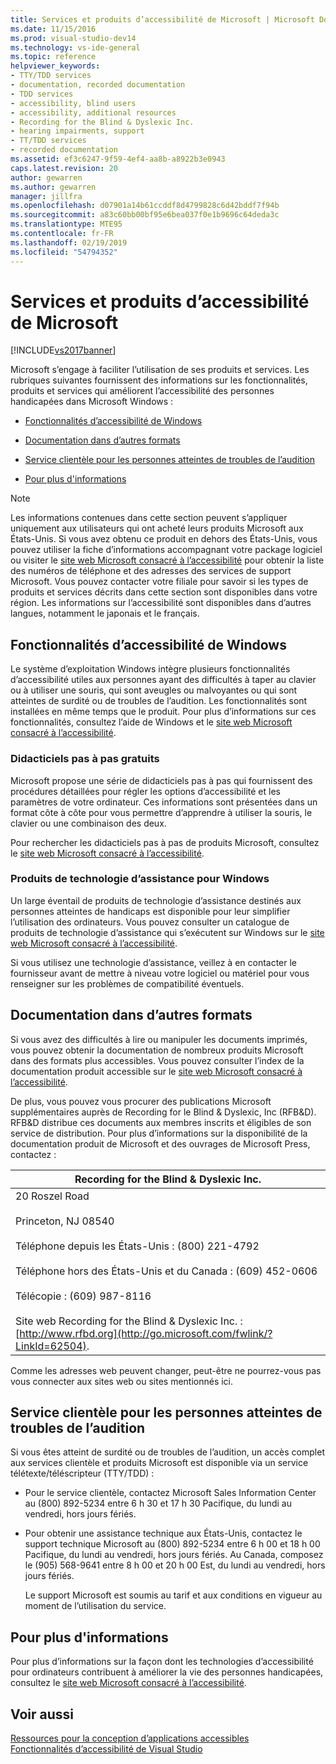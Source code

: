 ```yaml
---
title: Services et produits d’accessibilité de Microsoft | Microsoft Docs
ms.date: 11/15/2016
ms.prod: visual-studio-dev14
ms.technology: vs-ide-general
ms.topic: reference
helpviewer_keywords:
- TTY/TDD services
- documentation, recorded documentation
- TDD services
- accessibility, blind users
- accessibility, additional resources
- Recording for the Blind & Dyslexic Inc.
- hearing impairments, support
- TT/TDD services
- recorded documentation
ms.assetid: ef3c6247-9f59-4ef4-aa8b-a8922b3e0943
caps.latest.revision: 20
author: gewarren
ms.author: gewarren
manager: jillfra
ms.openlocfilehash: d07901a14b61ccddf8d4799828c6d42bddf7f94b
ms.sourcegitcommit: a83c60bb00bf95e6bea037f0e1b9696c64deda3c
ms.translationtype: MTE95
ms.contentlocale: fr-FR
ms.lasthandoff: 02/19/2019
ms.locfileid: "54794352"
---
```

# <a name="accessibility-products-and-services-from-microsoft"></a>Services et produits d’accessibilité de Microsoft
[!INCLUDE[vs2017banner](../../includes/vs2017banner.md)]

  
Microsoft s’engage à faciliter l’utilisation de ses produits et services. Les rubriques suivantes fournissent des informations sur les fonctionnalités, produits et services qui améliorent l’accessibilité des personnes handicapées dans Microsoft Windows :  
  
-   [Fonctionnalités d’accessibilité de Windows](../../ide/reference/accessibility-products-and-services-from-microsoft.md#windows)  
  
-   [Documentation dans d’autres formats](../../ide/reference/accessibility-products-and-services-from-microsoft.md#altfortmats)  
  
-   [Service clientèle pour les personnes atteintes de troubles de l’audition](../../ide/reference/accessibility-products-and-services-from-microsoft.md#hearing)  
  
-   [Pour plus d'informations](../../ide/reference/accessibility-products-and-services-from-microsoft.md#moreinfo)  
  
> [!NOTE]
>  Les informations contenues dans cette section peuvent s’appliquer uniquement aux utilisateurs qui ont acheté leurs produits Microsoft aux États-Unis. Si vous avez obtenu ce produit en dehors des États-Unis, vous pouvez utiliser la fiche d’informations accompagnant votre package logiciel ou visiter le [site web Microsoft consacré à l’accessibilité](http://go.microsoft.com/fwlink/?LinkId=8431) pour obtenir la liste des numéros de téléphone et des adresses des services de support Microsoft. Vous pouvez contacter votre filiale pour savoir si les types de produits et services décrits dans cette section sont disponibles dans votre région. Les informations sur l’accessibilité sont disponibles dans d’autres langues, notamment le japonais et le français.  
  
##  <a name="windows"></a> Fonctionnalités d’accessibilité de Windows  
 Le système d’exploitation Windows intègre plusieurs fonctionnalités d’accessibilité utiles aux personnes ayant des difficultés à taper au clavier ou à utiliser une souris, qui sont aveugles ou malvoyantes ou qui sont atteintes de surdité ou de troubles de l’audition. Les fonctionnalités sont installées en même temps que le produit. Pour plus d’informations sur ces fonctionnalités, consultez l’aide de Windows et le [site web Microsoft consacré à l’accessibilité](http://go.microsoft.com/fwlink/?LinkId=8431).  
  
### <a name="free-step-by-step-tutorials"></a>Didacticiels pas à pas gratuits  
 Microsoft propose une série de didacticiels pas à pas qui fournissent des procédures détaillées pour régler les options d’accessibilité et les paramètres de votre ordinateur. Ces informations sont présentées dans un format côte à côte pour vous permettre d’apprendre à utiliser la souris, le clavier ou une combinaison des deux.  
  
 Pour rechercher les didacticiels pas à pas de produits Microsoft, consultez le [site web Microsoft consacré à l’accessibilité](http://go.microsoft.com/fwlink/?LinkId=8431).  
  
### <a name="assistive-technology-products-for-windows"></a>Produits de technologie d’assistance pour Windows  
 Un large éventail de produits de technologie d’assistance destinés aux personnes atteintes de handicaps est disponible pour leur simplifier l’utilisation des ordinateurs. Vous pouvez consulter un catalogue de produits de technologie d’assistance qui s’exécutent sur Windows sur le [site web Microsoft consacré à l’accessibilité](http://go.microsoft.com/fwlink/?LinkId=8431).  
  
 Si vous utilisez une technologie d’assistance, veillez à en contacter le fournisseur avant de mettre à niveau votre logiciel ou matériel pour vous renseigner sur les problèmes de compatibilité éventuels.  
  
##  <a name="altfortmats"></a> Documentation dans d’autres formats  
 Si vous avez des difficultés à lire ou manipuler les documents imprimés, vous pouvez obtenir la documentation de nombreux produits Microsoft dans des formats plus accessibles. Vous pouvez consulter l’index de la documentation produit accessible sur le [site web Microsoft consacré à l’accessibilité](http://go.microsoft.com/fwlink/?LinkId=8431).  
  
 De plus, vous pouvez vous procurer des publications Microsoft supplémentaires auprès de Recording for le Blind & Dyslexic, Inc (RFB&D). RFB&D distribue ces documents aux membres inscrits et éligibles de son service de distribution. Pour plus d’informations sur la disponibilité de la documentation produit de Microsoft et des ouvrages de Microsoft Press, contactez :  
  
|Recording for the Blind & Dyslexic Inc.|  
|----------------------------------------------|  
|20 Roszel Road<br /><br /> Princeton, NJ 08540<br /><br /> Téléphone depuis les États-Unis : (800) 221-4792<br /><br /> Téléphone hors des États-Unis et du Canada : (609) 452-0606<br /><br /> Télécopie : (609) 987-8116<br /><br /> Site web Recording for the Blind & Dyslexic Inc. : [http://www.rfbd.org](http://go.microsoft.com/fwlink/?LinkId=62504).|  
  
 Comme les adresses web peuvent changer, peut-être ne pourrez-vous pas vous connecter aux sites web ou sites mentionnés ici.  
  
##  <a name="hearing"></a> Service clientèle pour les personnes atteintes de troubles de l’audition  
 Si vous êtes atteint de surdité ou de troubles de l’audition, un accès complet aux services clientèle et produits Microsoft est disponible via un service télétexte/téléscripteur (TTY/TDD) :  
  
- Pour le service clientèle, contactez Microsoft Sales Information Center au (800) 892-5234 entre 6 h 30 et 17 h 30 Pacifique, du lundi au vendredi, hors jours fériés.  
  
- Pour obtenir une assistance technique aux États-Unis, contactez le support technique Microsoft au (800) 892-5234 entre 6 h 00 et 18 h 00 Pacifique, du lundi au vendredi, hors jours fériés. Au Canada, composez le (905) 568-9641 entre 8 h 00 et 20 h 00 Est, du lundi au vendredi, hors jours fériés.  
  
  Le support Microsoft est soumis au tarif et aux conditions en vigueur au moment de l’utilisation du service.  
  
##  <a name="moreinfo"></a> Pour plus d'informations  
 Pour plus d’informations sur la façon dont les technologies d’accessibilité pour ordinateurs contribuent à améliorer la vie des personnes handicapées, consultez le [site web Microsoft consacré à l’accessibilité](http://go.microsoft.com/fwlink/?LinkId=8431).  
  
## <a name="see-also"></a>Voir aussi  
 [Ressources pour la conception d’applications accessibles](../../ide/reference/resources-for-designing-accessible-applications.md)   
 [Fonctionnalités d’accessibilité de Visual Studio](../../ide/reference/accessibility-features-of-visual-studio.md)
